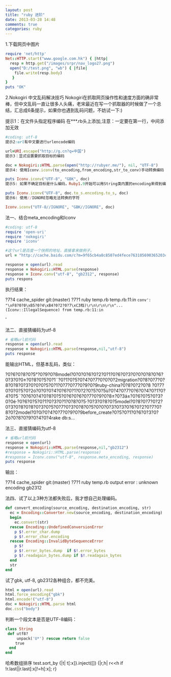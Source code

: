 ```yaml
---
layout: post
title: "ruby 进阶"
date: 2013-03-28 14:48
comments: true
categories: ruby
---
```


1.下载网页中图片
```ruby
require 'net/http'
Net::HTTP.start("www.google.com.hk") { |http|
  resp = http.get("/images/srpr/nav_logo27.png")
  open("D:/test.png", "wb") { |file|
    file.write(resp.body)
   }
}
puts "OK"
```
<!--more-->
2.Nokogiri 中文乱码解决技巧
Nokogiri在抓取网页操作性和速度方面的确非常棒，但中文乱码一直让很多人头痛，老宋最近在写一个抓取器的时候做了一个总结，汇总成6条提示，如果你也遇到乱码问题，不妨试一下:)

提示1：在文件头指定程序编码
在***.rb头上添加,注意：一定要在第一行，中间添加无效

```ruby
#coding: utf-8
提示2:url有中文要进行urlencode编码

url=URI.escape("http://g.cn?q=中国")
提示3：显式设置要抓取目标的编码

doc = Nokogiri::HTML.parse(open("http://rubyer.me/"), nil, "UTF-8")
提示4: 使用Iconv.iconv(to_encoding,from_encoding,str_to_conv)手动转换编码

puts Iconv.iconv("UTF-8", "GBK", doc)
提示5: 如果不确定目标是什么编码，Ruby1.9开始可以用String类内置的encoding来得到编码。

puts Iconv.iconv("UTF-8", doc.to_s.encoding.to_s, doc)
提示6: 使用//IGNORE忽略无法转换的字符

Iconv.iconv("UTF-8//IGNORE", "GBK//IGNORE", doc)
```

法一、结合meta_encoding和Iconv
```ruby
#coding: utf-8
require 'open-uri'
require 'nokogiri'
require 'iconv'

#这个url是百度一个快照的地址，直接拿来做例子。
url = "http://cache.baidu.com/c?m=9f65cb4a8c8507ed4fece763105690365203c0743ca08f426284cd15c6790a120131b6e667690d44809e222615ea141cbcff&p=817bc45b87934eac5fa8c7710a0d&user=baidu&fm=sc&query=site%3Arubyer%2Eme&qid=b351e91d4dc50477&p1=2"

response = open(url).read
response = Nokogiri::HTML.parse(response)
response = Iconv.conv("utf-8", "gb2312", response)
puts respons
```
执行结果：

  ?7?4  cache_spider git:(master) ?7?1 ruby temp.rb
  temp.rb:11:in `conv': "\xF8?0?0\xB5?0?4\xB4?0?2?0?7\xC3档)\r\n\r\n\r\n"... (Iconv::IllegalSequence) from temp.rb:11:in `<main>'

法二、直接猜编码为utf-8

```ruby
# 省略url前代码
response = open(url).read
response = Nokogiri::HTML.parse(response,nil,"utf-8")
puts response
```
能输出HTML，但基本乱码，类似：

  <p>?0?6?0?8?0?5°?0?9?0?8model?0?0?0?6?0?2?0?1?0?6?0?3?0?0?0?8?0?6?0?3?0?0±?0?8?0?5?0?1¨?0?1?0?5?0?4?0?7?0?0?0?2migration?0?8?0?7?0?8?0?8?0?3?0?0?0?5?0?1?0?7?0?7?0?9?0?9ruby-china?0?8?0?2?0?8 ?0?7?0?0?0?5?0?2ó?0?0?0?4?0?6?0?1?0?2?0?5?0?5ù?0?4?0?7?0?6?0?4?0?1?0?4?0?5¨?0?6?0?4?0?8?0?5?0?6?0?6?0?7?0?9?0?8±?0?3á±?0?6?0?5?0?3?0?0é·?0?6?0?5?0?1?0?3?0?1?0?8?0?5·?0?3?0?8?0?5model?0?8?0?7?0?2?0?3?0?8?0?8?0?3?0?5?0?7?0?3?0?8?0?5?0?0?0?3?0?3?0?6?0?2?0?7?0?8?0?2model?0?0í?0?4?0?7?0?9?0?9before_create?0?5?0?1?0?6?0?3?0?2ó?0?8?0?9?0?4?0?4rake db:s...  </p>

法三、直接猜编码为utf-8
```ruby
# 省略url前代码
response = open(url)
response = Nokogiri::HTML.parse(response,nil,"gb2312")
#response = Nokogiri::HTML.parse(response)
#response = Iconv.conv("utf-8", response.meta_encoding, response)
puts response
```
输出：

 ?7?4  cache_spider git:(master) ?7?1 ruby temp.rb
 output error : unknown encoding gb2312

法四、试了以上3种方法都失败后，我才想自己处理编码。
```ruby
def convert_encoding(source_encoding, destination_encoding, str)
  ec = Encoding::Converter.new(source_encoding, destination_encoding)
  begin
    ec.convert(str)
  rescue Encoding::UndefinedConversionError
    p $!.error_char.dump
    p $!.error_char.encoding
  rescue Encoding::InvalidByteSequenceError
    p $!
    p $!.error_bytes.dump  if $!.error_bytes
    p $!.readagain_bytes.dump if $!.readagain_bytes
  end
  str
end
```
试了gbk, utf-8, gb2312各种组合，都不完美。
```ruby
html = open(url).read
html.force_encoding("gbk")
html.encode!("utf-8")
doc = Nokogiri::HTML.parse html
doc.css("body")
```
 
判断一个段文本是否是UTF-8编码：

```ruby
class String  
 def utf8?    
　　　unpack('U*') rescue return false    
 　　true    
　end  
end  
```

哈希数组排序
test.sort_by {|t| t[:x]}.inject([]) {|r,h| r<<h if !r.last||r.last[:x]!=h[:x]; r}
